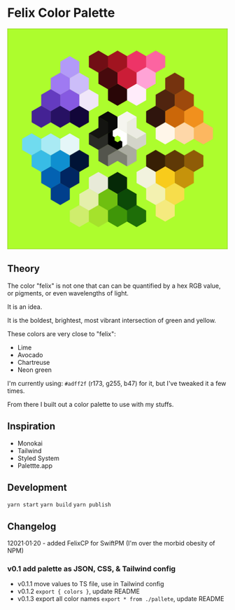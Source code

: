 # Felix Color Palette

<img src="./felixkai.png" width="600" />

## Theory

The color "felix" is not one that can can be quantified by a hex RGB value, or pigments, or even wavelengths of light.

It is an idea.

It is the boldest, brightest, most vibrant intersection of green and yellow.

These colors are very close to "felix":

- Lime
- Avocado
- Chartreuse
- Neon green

I'm currently using: `#adff2f` (r173, g255, b47) for it, but I've tweaked it a few times.

From there I built out a color palette to use with my stuffs.

## Inspiration

- Monokai
- Tailwind
- Styled System
- Palettte.app

## Development

`yarn start`
`yarn build`
`yarn publish`

## Changelog

12021·01·20 - added FelixCP for SwiftPM (I'm over the morbid obesity of NPM)

### v0.1 add palette as JSON, CSS, & Tailwind config

- v0.1.1 move values to TS file, use in Tailwind config
- v0.1.2 `export { colors }`, update README
- v0.1.3 export all color names `export * from ./pallete`, update README
